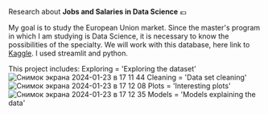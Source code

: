 Research about **Jobs and Salaries in Data Science** 💶

My goal is to study the European Union market. Since the master's program in which I am studying is Data Science, it is necessary to know the possibilities of the specialty.
We will work with this database, here link to [Kaggle](https://www.kaggle.com/datasets/hummaamqaasim/jobs-in-data/data). I used streamlit and python. 

This project includes:
Exploring = 'Exploring the dataset'
![Снимок экрана 2024-01-23 в 17 11 44](https://github.com/guldenzeynolla/FinalProject_Prog_DataScience_1semestr/assets/71947848/809b9c63-2228-404b-a5c9-9b1e68ffd2b7)
Cleaning = 'Data set cleaning'
![Снимок экрана 2024-01-23 в 17 12 08](https://github.com/guldenzeynolla/FinalProject_Prog_DataScience_1semestr/assets/71947848/64a1de68-82b1-49af-8dbf-02dee67dd1ab)
Plots = 'Interesting plots'
![Снимок экрана 2024-01-23 в 17 12 35](https://github.com/guldenzeynolla/FinalProject_Prog_DataScience_1semestr/assets/71947848/6b74f7bc-562c-4cc4-9832-d45468ad2776)
Models = 'Models explaining the data'
